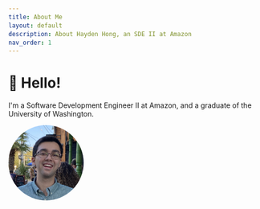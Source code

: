 ```yaml
---
title: About Me
layout: default
description: About Hayden Hong, an SDE II at Amazon
nav_order: 1
---
```


# 👋 Hello!

I'm a Software Development Engineer II at Amazon, and a graduate of the University of Washington.

<img src="https://github.com/AFRUITPIE/Hayden-Hong-Blog/raw/main/assets/Hayden.jpeg" height="auto" width="150" style="border-radius:50%"> 
